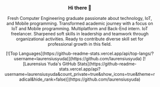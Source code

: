 <div align="center">

### Hi there 👋

Fresh Computer Engineering graduate passionate about technology, IoT, and Mobile programming.
Transformed academic journey with a focus on IoT and Mobile programming. Multiplatform and Back-End intern. IoT freelancer.
Sharpened soft skills in leadership and teamwork through organizational activities.
Ready to contribute diverse skill set for professional growth in this field.

</div>

<div align="center">
[![Top Languages](https://github-readme-stats.vercel.app/api/top-langs/?username=laurensiusyuda)](https://github.com/laurensiusyuda) [![Laurensius Yuda's GitHub Stats](https://github-readme-stats.vercel.app/api?username=laurensiusyuda&count_private=true&show_icons=true&theme=radical&hide_rank=false)](https://github.com/laurensiusyuda)
</div>

